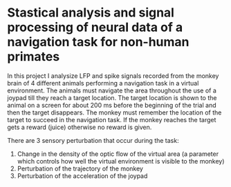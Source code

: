 # Stastical analysis and signal processing of neural data of a navigation task for non-human primates

In this project I analysize LFP and spike signals recorded from the monkey brain of 4 different animals performing a navigation task in a virtual environment. The animals must navigate the area throughout the use of a joypad till they reach a target location. The target location is shown to the animal on a screen for about 200 ms before the beginning of the trial and then the target disappears. The monkey must remember the location of the target to succeed in the navigation task. If the monkey reaches the target gets a reward (juice) otherwise no reward is given. 

There are 3 sensory perturbation that occur during the task:
1. Change in the density of the optic flow of the virtual area (a parameter which controls how well the virtual environment is visible to the monkey)
2. Perturbation of the trajectory of the monkey 
3. Perturbation of the acceleration of the joypad 


